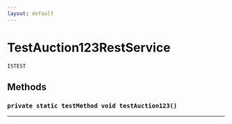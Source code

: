 ```yaml
---
layout: default
---
```

# TestAuction123RestService

`ISTEST`
## Methods
### `private static testMethod void testAuction123()`
---
